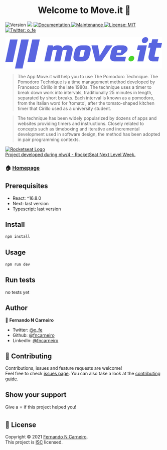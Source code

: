 <h1 align="center">Welcome to Move.it 👋</h1>
<p>
  <img alt="Version" src="https://img.shields.io/badge/version-1.0.0-blue.svg?cacheSeconds=2592000" />
  <img src="https://img.shields.io/badge/react-16.8.x-blue.svg" />
  <a href="https://github.com/fncarneiro/moveit#readme" target="_blank">
    <img alt="Documentation" src="https://img.shields.io/badge/documentation-yes-brightgreen.svg" />
  </a>
  <a href="https://github.com/fncarneiro/moveit/graphs/commit-activity" target="_blank">
    <img alt="Maintenance" src="https://img.shields.io/badge/Maintained%3F-yes-green.svg" />
  </a>
  <a href="https://github.com/fncarneiro/moveit/blob/master/LICENSE" target="_blank">
    <img alt="License: MIT" src="https://img.shields.io/github/license/fncarneiro/moveit" />
  </a>
  <a href="https://twitter.com/o_fe" target="_blank">
    <img alt="Twitter: o_fe" src="https://img.shields.io/twitter/follow/o_fe.svg?style=social" />
  </a>
</p>

<a href="https://moveit-fncarneiro.vercel.app/" target="_blank">
  <img src="https://github.com/fncarneiro/moveit/blob/main/public/logo-full.svg" alt="Move.it logo">  
</a>

> The App Move.it will help you to use The Pomodoro Technique.
> The Pomodoro Technique is a time management method developed by Francesco Cirillo in the late 1980s.
> The technique uses a timer to break down work into intervals, traditionally 25 minutes in length,
> separated by short breaks. Each interval is known as a pomodoro, from the Italian word for 'tomato',
> after the tomato-shaped kitchen timer that Cirillo used as a university student.

> The technique has been widely popularized by dozens of apps and websites providing timers and instructions. 
> Closely related to concepts such as timeboxing and iterative and incremental development used in software design,
> the method has been adopted in pair programming contexts.

<p>
 <a href="https://rocketseat.com.br/" target="_blank">
    <img src="https://storage.googleapis.com/golden-wind/github/rocketseat-logo.svg" style="color: #121214" width="220px"  alt="Rocketseat Logo"/>      
    <br>  
    Project developed during nlw/4 - RocketSeat Next Level Week.
 </a> 
</p>

### 🏠 [Homepage](https://moveit-fncarneiro.vercel.app/)

## Prerequisites

- React: ^16.8.0
- Next: last version
- Typescript: last version


## Install

```sh
npm install
```

## Usage

```sh
npm run dev
```

## Run tests

no tests yet

## Author

👤 **Fernando N Carneiro**

* Twitter: [@o\_fe](https://twitter.com/o\_fe)
* Github: [@fncarneiro](https://github.com/fncarneiro)
* LinkedIn: [@fncarneiro](https://linkedin.com/in/fncarneiro)

## 🤝 Contributing

Contributions, issues and feature requests are welcome!<br />Feel free to check [issues page](https://github.com/fncarneiro/moveit/issues). You can also take a look at the [contributing guide](https://github.com/fncarneiro/moveit/blob/master/CONTRIBUTING.md).

## Show your support

Give a ⭐️ if this project helped you!

## 📝 License

Copyright © 2021 [Fernando N Carneiro](https://github.com/fncarneiro).<br />
This project is [ISC](https://github.com/fncarneiro/moveit/blob/master/LICENSE) licensed.
